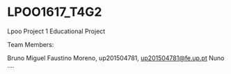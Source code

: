 # LPOO1617_T4G2
Lpoo Project 1
Educational Project


Team Members:

Bruno Miguel Faustino Moreno,  up201504781, up201504781@fe.up.pt
Nuno ....
